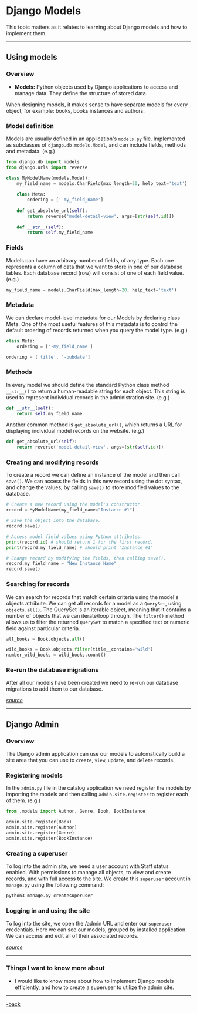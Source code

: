 # Django Models

This topic matters as it relates to learning about Django models and how to implement them. 

---

## Using models

### Overview

* **Models:** Python objects used by Django applications to access and manage data. They define the structure of stored data. 

When designing models, it makes sense to have separate models for every object, for example: books, books instances and authors.

### Model definition

Models are usually defined in an application's `models.py` file. Implemented as subclasses of `django.db.models.Model`, and can include fields, methods and metadata. (e.g.)

```python
from django.db import models
from django.urls import reverse

class MyModelName(models.Model):
    my_field_name = models.CharField(max_length=20, help_text='text')
    
    class Meta:
        ordering = ['-my_field_name']
        
    def get_absolute_url(self):
        return reverse('model-detail-view', args=[str(self.id)])
        
    def __str__(self):
        return self.my_field_name
```

### Fields

Models can have an arbitrary number of fields, of any type. Each one represents a column of data that we want to store in one of our database tables. Each database record (row) will consist of one of each field value. (e.g.)

```python
my_field_name = models.CharField(max_length=20, help_text='text')
```

### Metadata

We can declare model-level metadata for our Models by declaring class Meta. One of the most useful features of this metadata is to control the default ordering of records returned when you query the model type. (e.g.)

```python
class Meta:
    ordering = ['-my_field_name']
```
```python
ordering = ['title', '-pubdate']
```

### Methods

In every model we should define the standard Python class method `__str__()` to return a human-readable string for each object. This string is used to represent individual records in the administration site. (e.g.)

```python
def __str__(self):
    return self.my_field_name
```

Another common method is `get_absolute_url()`, which returns a URL for displaying individual model records on the website. (e.g.)

```python
def get_absolute_url(self):
    return reverse('model-detail-view', args=[str(self.id)])
```

### Creating and modifying records

To create a record we can define an instance of the model and then call `save()`. We can access the fields in this new record using the dot syntax, and change the values, by calling `save()` to store modified values to the database.

```python
# Create a new record using the model's constructor.
record = MyModelName(my_field_name="Instance #1")

# Save the object into the database.
record.save()

# Access model field values using Python attributes.
print(record.id) # should return 1 for the first record.
print(record.my_field_name) # should print 'Instance #1'

# Change record by modifying the fields, then calling save().
record.my_field_name = "New Instance Name"
record.save()
```

### Searching for records

We can search for records that match certain criteria using the model's objects attribute. We can get all records for a model as a `QuerySet`, using `objects.all()`. The QuerySet is an iterable object, meaning that it contains a number of objects that we can iterate/loop through. The `filter()` method allows us to filter the returned `QuerySet` to match a specified text or numeric field against particular criteria.

```python
all_books = Book.objects.all()
```

```python
wild_books = Book.objects.filter(title__contains='wild')
number_wild_books = wild_books.count()
```

### Re-run the database migrations

After all our models have been created we need to re-run our database migrations to add them to our database.

[*source*](https://developer.mozilla.org/en-US/docs/Learn/Server-side/Django/Models)

---

## Django Admin

### Overview

The Django admin application can use our models to automatically build a site area that you can use to `create`, `view`, `update`, and `delete` records.

### Registering models

In the `admin.py` file in the catalog application we need register the models by importing the models and then calling `admin.site.register` to register each of them. (e.g.)

```python
from .models import Author, Genre, Book, BookInstance

admin.site.register(Book)
admin.site.register(Author)
admin.site.register(Genre)
admin.site.register(BookInstance)
```

### Creating a superuser

To log into the admin site, we need a user account with Staff status enabled. With permissions to manage all objects, to view and create records, and with full access to the site. We create this `superuser` account in `manage.py` using the following command:

```python
python3 manage.py createsuperuser
```

### Logging in and using the site

To log into the site, we open the /admin URL and enter our `superuser` credentials. Here we can see our models, grouped by installed application. We can access and edit all of their associated records.

[*source*](https://developer.mozilla.org/en-US/docs/Learn/Server-side/Django/Admin_site)

---

### Things I want to know more about

* I would like to know more about how to implement Django models efficiently, and how to create a superuser to utilize the admin site. 

---

[-back](https://alexriverau.github.io/reading-notes/code401)

